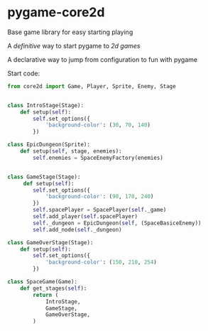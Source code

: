 # pygame-core2d
Base game library for easy starting playing

A *definitive* way to start pygame to _2d games_

A declarative way to jump from configuration to fun with pygame

Start code:
```python
from core2d import Game, Player, Sprite, Enemy, Stage


class IntroStage(Stage):
    def setup(self):
        self.set_options({
            'background-color': (30, 70, 140)
        })

class EpicDungeon(Sprite):
    def setup(self, stage, enemies):
        self.enemies = SpaceEnemyFactory(enemies)


class GameStage(Stage):
     def setup(self):
        self.set_options({
            'background-color': (90, 170, 240)
        })
        self.spacePlayer = SpacePlayer(self._game)
        self.add_player(self.spacePlayer)
        self._dungeon = EpicDungeon(self, (SpaceBasiceEnemy))
        self.add_node(self._dungeon)

class GameOverStage(Stage):
    def setup(self):
        self.set_options({
            'background-color': (150, 210, 254)
        })

class SpaceGame(Game):
    def get_stages(self):
        return (
            IntroStage,
            GameStage,
            GameOverStage,
        )
```